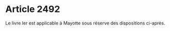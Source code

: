 # Article 2492

<p>Le livre Ier est applicable à Mayotte sous réserve des dispositions ci-après.</p>